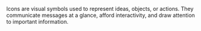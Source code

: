 Icons are visual symbols used to represent ideas, objects, or actions. They communicate messages at a glance, afford interactivity, and draw attention to important information.